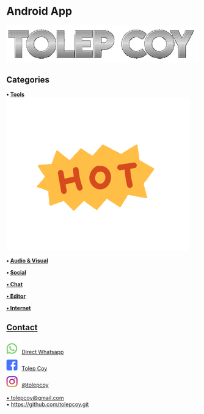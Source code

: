 # Android App
<p float="center">
  <img src="https://raw.githubusercontent.com/tolepcoy/tolepcoy/main/image/tolepcoy.gif" />
</p>

## Categories
 <b>
  • <a href=Tools">Tools</a><img src=https://raw.githubusercontent.com/tolepcoy/tolepcoy/main/image/hot.gif"> </br>
   
  • <a href="Audio & Visual">Audio & Visual</a> </br>
  
  • <a href="Social">Social </br>
  
  • <a href="Chat">Chat </br>
  
  • <a href="Editor">Editor </br>
  
  • <a href="Internet">Internet
 </b>
 
## Contact
<img src="https://raw.githubusercontent.com/tolepcoy/tolepcoy/main/image/wa.png" width="40" />Direct Whatsapp
<br>
<img src="https://raw.githubusercontent.com/tolepcoy/tolepcoy/main/image/fb.png" width="40" />Tolep Coy
<br>
<img src="https://raw.githubusercontent.com/tolepcoy/tolepcoy/main/image/ig.png" width="40" />@tolepcoy
<br>
<br>
• <a href="https://emailtolep.js">tolepcoy@gmail.com</a></br>
• https://github.com/tolepcoy.git

